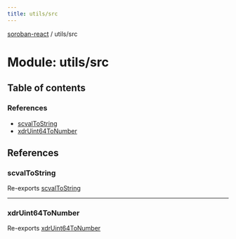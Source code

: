 ```yaml
---
title: utils/src
---
```

[soroban-react](../README.md) / utils/src

# Module: utils/src

## Table of contents

### References

- [scvalToString](utils_src.md#scvaltostring)
- [xdrUint64ToNumber](utils_src.md#xdruint64tonumber)

## References

### scvalToString

Re-exports [scvalToString](utils_src_convert.md#scvaltostring)

___

### xdrUint64ToNumber

Re-exports [xdrUint64ToNumber](utils_src_convert.md#xdruint64tonumber)
